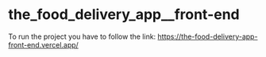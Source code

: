# the_food_delivery_app__front-end
 To run the project you have to follow the link:
https://the-food-delivery-app-front-end.vercel.app/
